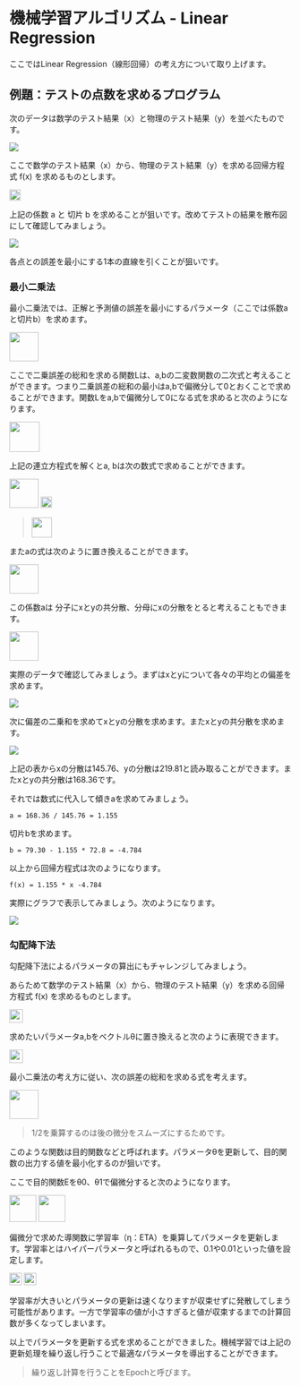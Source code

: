 # 機械学習アルゴリズム - Linear Regression

ここではLinear Regression（線形回帰）の考え方について取り上げます。

## 例題：テストの点数を求めるプログラム

次のデータは数学のテスト結果（x）と物理のテスト結果（y）を並べたものです。

<img src="img/08_01.png">

ここで数学のテスト結果（x）から、物理のテスト結果（y）を求める回帰方程式 f(x) を求めるものとします。

<img src="img/08_08.png" height="20px">

上記の係数 a と 切片 b を求めることが狙いです。改めてテストの結果を散布図にして確認してみましょう。

<img src="img/08_05.png">

各点との誤差を最小にする1本の直線を引くことが狙いです。

<div style="page-break-before:always"></div>


### 最小二乗法

最小二乗法では、正解と予測値の誤差を最小にするパラメータ（ここでは係数aと切片b）を求めます。

<img src="img/08_07.png?aa" height="52px">

ここで二乗誤差の総和を求める関数Lは、a,bの二変数関数の二次式と考えることができます。つまり二乗誤差の総和の最小はa,bで偏微分して0とおくことで求めることができます。関数Lをa,bで偏微分して0になる式を求めると次のようになります。

<img src="img/08_09.png" height="54px">

上記の連立方程式を解くとa, bは次の数式で求めることができます。

<img src="img/08_19.png?a" height="52px">

<img src="img/08_11.png" height="20px">

> <img src="img/08_20.png?aa" height="36px">

またaの式は次のように置き換えることができます。


<img src="img/08_10.png?a" height="52px">


この係数aは 分子にxとyの共分散、分母にxの分散をとると考えることもできます。

<img src="img/08_12.png?aa" height="52px">

<div style="page-break-before:always"></div>

実際のデータで確認してみましょう。まずはxとyについて各々の平均との偏差を求めます。

<img src="img/08_02.png">

次に偏差の二乗和を求めてxとyの分散を求めます。またxとyの共分散を求めます。

<img src="img/08_03.png?a">

上記の表からxの分散は145.76、yの分散は219.81と読み取ることができます。またxとyの共分散は168.36です。

<div style="page-break-before:always"></div>

それでは数式に代入して傾きaを求めてみましょう。

```
a = 168.36 / 145.76 = 1.155
```

切片bを求めます。

```
b = 79.30 - 1.155 * 72.8 = -4.784
```

以上から回帰方程式は次のようになります。

```
f(x) = 1.155 * x -4.784
```

実際にグラフで表示してみましょう。次のようになります。

<img src="img/08_06.png">

<div style="page-break-before:always"></div>


### 勾配降下法

勾配降下法によるパラメータの算出にもチャレンジしてみましょう。

あらためて数学のテスト結果（x）から、物理のテスト結果（y）を求める回帰方程式 f(x) を求めるものとします。

<img src="img/08_08.png" height="24px">

求めたいパラメータa,bをベクトルθに置き換えると次のように表現できます。

<img src="img/08_13.png" height="24px">

最小二乗法の考え方に従い、次の誤差の総和を求める式を考えます。

<img src="img/08_14.png" height="52px">

> 1/2を乗算するのは後の微分をスムーズにするためです。

このような関数は目的関数などと呼ばれます。パラメータθを更新して、目的関数の出力する値を最小化するのが狙いです。

ここで目的関数Eをθ0、θ1で偏微分すると次のようになります。

<img src="img/08_15.png?aa" height="48px">

<img src="img/08_16.png?" height="48px">

偏微分で求めた導関数に学習率（η：ETA）を乗算してパラメータを更新します。学習率とはハイパーパラメータと呼ばれるもので、0.1や0.01といった値を設定します。

<img src="img/08_17.png?" height="22px">


<img src="img/08_18.png?" height="22spx">

学習率が大きいとパラメータの更新は速くなりますが収束せずに発散してしまう可能性があります。一方で学習率の値が小さすぎると値が収束するまでの計算回数が多くなってしまいます。

以上でパラメータを更新する式を求めることができました。機械学習では上記の更新処理を繰り返し行うことで最適なパラメータを導出することができます。

> 繰り返し計算を行うことをEpochと呼びます。
